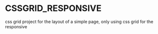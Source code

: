 # CSSGRID_RESPONSIVE
css grid project for the layout of a simple page, only using css grid for the responsive
